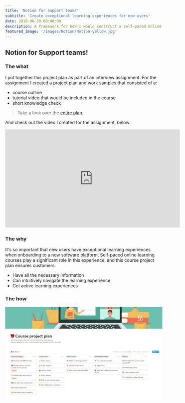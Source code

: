```yaml
---
title: 'Notion for Support teams'
subtitle: 'Create exceptional learning experiences for new users'
date: 2018-06-30 00:00:00
description: A framework for how I would construct a self-paced online course to teach a Support team how to use Notion.
featured_image: '/images/Notion/Notion-yellow.jpg'
---
```




## Notion for Support teams! 

### The what
I put together this project plan as part of an interview assignment. For the assignment I created a project plan and work samples that consisted of a:

 - course outline
 - tutorial video that would be included in the course
 - short knowledge check

> Take a look over the [entire plan](https://katieslearnings.com/assets/Notion-for-Support-Teams.pdf).

And check out the video I created for the assignment, below:

<iframe width="560" height="315" src="https://www.youtube.com/embed/v=Egl1VEOhELw" frameborder="0" allow="accelerometer; autoplay; clipboard-write; encrypted-media; gyroscope; picture-in-picture" allowfullscreen></iframe>

### The why
It's so important that new users have exceptional learning experiences when onboarding to a new software platform. Self-paced online learning courses play a significant role in this experience, and this course project plan ensures customers:

 - Have all the necessary information
 - Can intuitively navigate the learning experience
 - Get active learning experiences

### The how

![Course project plan](../images/Notion/Course-plan-process.png)






